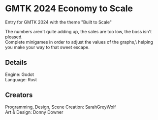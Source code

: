 # GMTK 2024 Economy to Scale
Entry for GMTK 2024 with the theme "Built to Scale"

The numbers aren't quite adding up, the sales are too low, the boss isn't pleased.\
Complete minigames in order to adjust the values of the graphs,\ helping you make your way to that sweet escape.

## Details
Engine: Godot\
Language: Rust

## Creators
Programming, Design, Scene Creation: SarahGreyWolf\
Art & Design: Donny Downer
